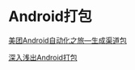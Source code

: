# Android打包

[美团Android自动化之旅—生成渠道包](http://tech.meituan.com/mt-apk-packaging.html)  

[深入浅出Android打包](https://mp.weixin.qq.com/s?__biz=MzA4MzEwOTkyMQ==&mid=2667374595&idx=1&sn=96fe214204da55caa3e583039352f57c&scene=1&srcid=0526i6VbqnrECGE2lXL8P7cK&key=f5c31ae61525f82eea3e6200ce7a32a4f3cb0221c25d2de0f614ce1137fe351f09c6138b004bc19e7f9d811f3207b93b&ascene=0&uin=NTgyODM2NQ%3D%3D&devicetype=iMac+MacBookPro11%2C1+OSX+OSX+10.11.3+build(15D21)&version=11020201&pass_ticket=l8tJ6JVIjnrpi9dw1PT8MvYxDtYzBXzxkhxlwofUg%2B8%3D)  

